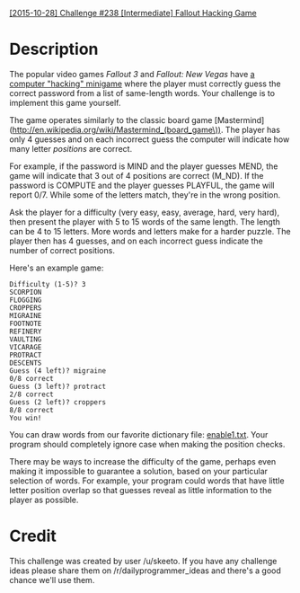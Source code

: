 [[2015-10-28] Challenge #238 [Intermediate] Fallout Hacking Game](https://www.reddit.com/r/dailyprogrammer/comments/3qjnil/20151028_challenge_238_intermediate_fallout/)

# Description

The popular video games *Fallout 3* and *Fallout: New Vegas* have [a computer "hacking" minigame](http://gamewiki.net/Fallout_3/Hacking_Guide) where the player must correctly guess the correct password from a list of same-length words. Your challenge is to implement this game yourself.

The game operates similarly to the classic board game [Mastermind](http://en.wikipedia.org/wiki/Mastermind_(board_game\)). The player has only 4 guesses and on each incorrect guess the computer will indicate how many letter *positions* are correct.

For example, if the password is MIND and the player guesses MEND, the game will indicate that 3 out of 4 positions are correct (M_ND). If the password is COMPUTE and the player guesses PLAYFUL, the game will report 0/7. While some of the letters match, they're in the wrong position.

Ask the player for a difficulty (very easy, easy, average, hard, very hard), then present the player with 5 to 15 words of the same length. The length can be 4 to 15 letters. More words and letters make for a harder puzzle. The player then has 4 guesses, and on each incorrect guess indicate the number of correct positions.

Here's an example game:

    Difficulty (1-5)? 3
    SCORPION
    FLOGGING
    CROPPERS
    MIGRAINE
    FOOTNOTE
    REFINERY
    VAULTING
    VICARAGE
    PROTRACT
    DESCENTS
    Guess (4 left)? migraine
    0/8 correct
    Guess (3 left)? protract
    2/8 correct
    Guess (2 left)? croppers
    8/8 correct
    You win!

You can draw words from our favorite dictionary file: [enable1.txt](http://code.google.com/p/dotnetperls-controls/downloads/detail?name=enable1.txt). Your program should completely ignore case when making the position checks.

There may be ways to increase the difficulty of the game, perhaps even making it impossible to guarantee a solution, based on your particular selection of words. For example, your program could words that have little letter position overlap so that guesses reveal as little information to the player as possible.

# Credit

This challenge was created by user /u/skeeto. If you have any challenge ideas please share them on /r/dailyprogrammer_ideas and there's a good chance we'll use them.  

